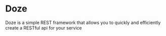 # Doze
Doze is a simple REST framework that allows you to quickly and efficiently create a RESTful api for your service

